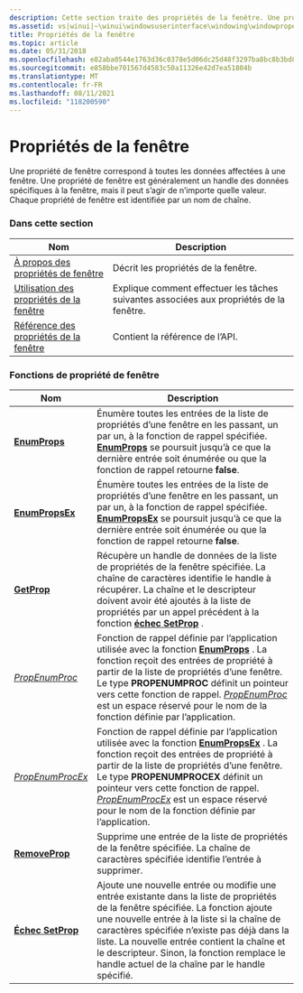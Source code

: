 ```yaml
---
description: Cette section traite des propriétés de la fenêtre. Une propriété de fenêtre correspond à toutes les données affectées à une fenêtre.
ms.assetid: vs|winui|~\winui\windowsuserinterface\windowing\windowproperties.htm
title: Propriétés de la fenêtre
ms.topic: article
ms.date: 05/31/2018
ms.openlocfilehash: e82aba0544e1763d36c0378e5d06dc25d48f3297ba8bc8b3bd8687dbba4b0afe
ms.sourcegitcommit: e858bbe701567d4583c50a11326e42d7ea51804b
ms.translationtype: MT
ms.contentlocale: fr-FR
ms.lasthandoff: 08/11/2021
ms.locfileid: "118200590"
---
```

# <a name="window-properties"></a>Propriétés de la fenêtre

Une propriété de fenêtre correspond à toutes les données affectées à une fenêtre. Une propriété de fenêtre est généralement un handle des données spécifiques à la fenêtre, mais il peut s’agir de n’importe quelle valeur. Chaque propriété de fenêtre est identifiée par un nom de chaîne.

### <a name="in-this-section"></a>Dans cette section



| Nom                                                       | Description                                                                               |
|------------------------------------------------------------|-------------------------------------------------------------------------------------------|
| [À propos des propriétés de fenêtre](about-window-properties.md)     | Décrit les propriétés de la fenêtre.<br/>                                                   |
| [Utilisation des propriétés de la fenêtre](using-window-properties.md)     | Explique comment effectuer les tâches suivantes associées aux propriétés de la fenêtre.<br/> |
| [Référence des propriétés de la fenêtre](window-property-reference.md) | Contient la référence de l’API.<br/>                                                    |



 

### <a name="window-property-functions"></a>Fonctions de propriété de fenêtre



| Nom                                   | Description                                                                                                                                                                                                                                                                                                                                                       |
|----------------------------------------|-------------------------------------------------------------------------------------------------------------------------------------------------------------------------------------------------------------------------------------------------------------------------------------------------------------------------------------------------------------------|
| [**EnumProps**](/windows/win32/api/winuser/nf-winuser-enumpropsa)         | Énumère toutes les entrées de la liste de propriétés d’une fenêtre en les passant, un par un, à la fonction de rappel spécifiée. [**EnumProps**](/windows/win32/api/winuser/nf-winuser-enumpropsa) se poursuit jusqu’à ce que la dernière entrée soit énumérée ou que la fonction de rappel retourne **false**.<br/>                                                                                                        |
| [**EnumPropsEx**](/windows/win32/api/winuser/nf-winuser-enumpropsexa)     | Énumère toutes les entrées de la liste de propriétés d’une fenêtre en les passant, un par un, à la fonction de rappel spécifiée. [**EnumPropsEx**](/windows/win32/api/winuser/nf-winuser-enumpropsexa) se poursuit jusqu’à ce que la dernière entrée soit énumérée ou que la fonction de rappel retourne **false**. <br/>                                                                                                  |
| [**GetProp**](/windows/win32/api/winuser/nf-winuser-getpropa)             | Récupère un handle de données de la liste de propriétés de la fenêtre spécifiée. La chaîne de caractères identifie le handle à récupérer. La chaîne et le descripteur doivent avoir été ajoutés à la liste de propriétés par un appel précédent à la fonction [**échec SetProp**](/windows/win32/api/winuser/nf-winuser-setpropa) . <br/>                                                                                    |
| [*PropEnumProc*](/windows/win32/api/winuser/nc-winuser-propenumproca)     | Fonction de rappel définie par l’application utilisée avec la fonction [**EnumProps**](/windows/win32/api/winuser/nf-winuser-enumpropsa) . La fonction reçoit des entrées de propriété à partir de la liste de propriétés d’une fenêtre. Le type **PROPENUMPROC** définit un pointeur vers cette fonction de rappel. [*PropEnumProc*](/windows/win32/api/winuser/nc-winuser-propenumproca) est un espace réservé pour le nom de la fonction définie par l’application. <br/>           |
| [*PropEnumProcEx*](/windows/win32/api/winuser/nc-winuser-propenumprocexa) | Fonction de rappel définie par l’application utilisée avec la fonction [**EnumPropsEx**](/windows/win32/api/winuser/nf-winuser-enumpropsexa) . La fonction reçoit des entrées de propriété à partir de la liste de propriétés d’une fenêtre. Le type **PROPENUMPROCEX** définit un pointeur vers cette fonction de rappel. [*PropEnumProcEx*](/windows/win32/api/winuser/nc-winuser-propenumprocexa) est un espace réservé pour le nom de la fonction définie par l’application. <br/> |
| [**RemoveProp**](/windows/win32/api/winuser/nf-winuser-removepropa)       | Supprime une entrée de la liste de propriétés de la fenêtre spécifiée. La chaîne de caractères spécifiée identifie l’entrée à supprimer.<br/>                                                                                                                                                                                                                    |
| [**Échec SetProp**](/windows/win32/api/winuser/nf-winuser-setpropa)             | Ajoute une nouvelle entrée ou modifie une entrée existante dans la liste de propriétés de la fenêtre spécifiée. La fonction ajoute une nouvelle entrée à la liste si la chaîne de caractères spécifiée n’existe pas déjà dans la liste. La nouvelle entrée contient la chaîne et le descripteur. Sinon, la fonction remplace le handle actuel de la chaîne par le handle spécifié. <br/> |



 

 

 
